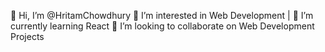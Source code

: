 👋 Hi, I’m @HritamChowdhury
👀 I’m interested in Web Development | 
🌱 I’m currently learning React
💞️ I’m looking to collaborate on Web Development Projects

